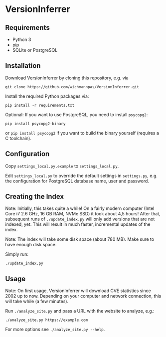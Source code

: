 # VersionInferrer

## Requirements

- Python 3
- pip
- SQLite or PostgreSQL


## Installation

Download VersionInferrer by cloning this repository, e.g. via

    git clone https://github.com/wichmannpas/VersionInferrer.git

Install the required Python packages via:

    pip install -r requirements.txt

Optional: If you want to use PostgreSQL, you need to install `psycopg2`:

    pip install psycopg2-binary

or `pip install psycopg2` if you want to build the binary yourself (requires a C toolchain).


## Configuration

Copy `settings_local.py.example` to `settings_local.py`.

Edit `settings_local.py` to override the default settings in `settings.py`, e.g. the configuration for PostgreSQL database name, user and password.


## Creating the Index

Note: Initially, this takes quite a while! On a fairly modern computer (Intel Core i7 2.6 GHz, 16 GB RAM, NVMe SSD) it took about 4,5 hours! After that, subsequent runs of `./update_index.py` will only add versions that are not indexed, yet. This will result in much faster, incremental updates of the index.

Note: The index will take some disk space (about 780 MB). Make sure to have enough disk space.

Simply run:

    ./update_index.py


## Usage

Note: On first usage, VersionInferrer will download CVE statistics since 2002 up to now. Depending on your computer and network connection, this will take while (a few minutes).

Run `./analyze_site.py` and pass a URL with the website to analyze, e.g.:

    ./analyze_site.py https://example.com

For more options see `./analyze_site.py --help`.
